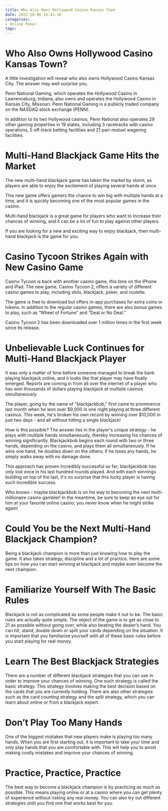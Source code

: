 ```yaml
---
title: Who Also Owns Hollywood Casino Kansas Town
date: 2022-10-06 15:41:16
categories:
- Online Poker
tags:
---
```



#  Who Also Owns Hollywood Casino Kansas Town?

A little investigation will reveal who also owns Hollywood Casino Kansas City. The answer may well surprise you.

Penn National Gaming, which operates the Hollywood Casino in Lawrenceburg, Indiana, also owns and operates the Hollywood Casino in Kansas City, Missouri. Penn National Gaming is a publicly traded company on the NASDAQ stock exchange (PENN).

In addition to its two Hollywood casinos, Penn National also operates 29 other gaming properties in 19 states, including 3 racetracks with casino operations, 5 off-track betting facilities and 21 pari-mutuel wagering facilities.

#  Multi-Hand Blackjack Game Hits the Market

The new multi-hand blackjack game has taken the market by storm, as players are able to enjoy the excitement of playing several hands at once.

This new game offers gamers the chance to win big with multiple hands at a time, and it is quickly becoming one of the most popular games in the casino.

Multi-hand blackjack is a great game for players who want to increase their chances of winning, and it can be a lot of fun to play against other players.

If you are looking for a new and exciting way to enjoy blackjack, then multi-hand blackjack is the game for you.

#  Casino Tycoon Strikes Again with New Casino Game

Casino Tycoon is back with another casino game, this time on the iPhone and iPad. The new game, Casino Tycoon 2, offers a variety of different casino games to play, including slots, blackjack, poker, and roulette.

The game is free to download but offers in-app purchases for extra coins or tokens. In addition to the regular casino games, there are also bonus games to play, such as “Wheel of Fortune” and “Deal or No Deal.”

Casino Tycoon 2 has been downloaded over 1 million times in the first week since its release.

#  Unbelievable Luck Continues for Multi-Hand Blackjack Player

It was only a matter of time before someone managed to break the bank playing blackjack online, and it looks like that player may have finally emerged. Reports are coming in from all over the internet of a player who has won thousands of dollars playing blackjack at multiple casinos simultaneously.

The player, going by the name of "blackjackbob," first came to prominence last month when he won over $9,000 in one night playing at three different casinos. This week, he's broken his own record by winning over $10,000 in just two days - and all without hitting a single blackjack!

How is this possible? The answer lies in the player's unique strategy - he plays with multiple hands simultaneously, thereby increasing his chances of winning significantly. Blackjackbob begins each round with two or three hands, depending on the casino, and plays them all simultaneously. If he wins one hand, he doubles down on the others; if he loses any hands, he simply walks away with no damage done.

This approach has proven incredibly successful so far; blackjackbob has only lost once in his last hundred rounds played. And with each winnings building on top of the last, it's no surprise that this lucky player is having such incredible success.

Who knows - maybe blackjackbob is on his way to becoming the next multi-millionaire casino gambler! In the meantime, be sure to keep an eye out for him at your favorite online casino; you never know when he might strike again!

#  Could You be the Next Multi-Hand Blackjack Champion?

Being a blackjack champion is more than just knowing how to play the game. It also takes strategy, discipline and a lot of practice. Here are some tips on how you can start winning at blackjack and maybe even become the next champion.

# Familiarize Yourself With The Basic Rules

Blackjack is not as complicated as some people make it out to be. The basic rules are actually quite simple. The object of the game is to get as close to 21 as possible without going over, while also beating the dealer’s hand. You can hit, stand, double down or split your cards depending on the situation. It is important that you familiarize yourself with all of these basic rules before you start playing for real money.

# Learn The Best Blackjack Strategies

There are a number of different blackjack strategies that you can use in order to improve your chances of winning. One such strategy is called the basic strategy. This strategy involves making the best decision based on the cards that you are currently holding. There are also other strategies such as the card counting strategy and the split strategy, which you can learn about online or from a blackjack expert.

# Don’t Play Too Many Hands

One of the biggest mistakes that new players make is playing too many hands. When you are first starting out, it is important to take your time and only play hands that you are comfortable with. This will help you to avoid making costly mistakes and improve your chances of winning.

# Practice, Practice, Practice

The best way to become a blackjack champion is by practicing as much as possible. This means playing online or at a casino where you can get plenty of experience without risking any real money. You can also try out different strategies until you find one that works best for you.